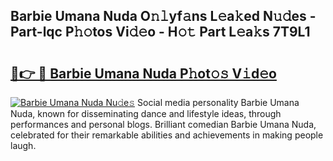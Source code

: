 ## Barbie Umana Nuda O𝚗𝚕yf𝚊ns L𝚎a𝚔ed N𝚞𝚍es - Part-lqc P𝚑𝚘tos Vi𝚍𝚎o - H𝚘𝚝 Part L𝚎a𝚔s 7T9L1

# <h2><a href="http://kf5r5lk.oniu.top/?m=Barbie+Umana+Nuda">🔗👉 🔴 Barbie Umana Nuda P𝚑ot𝚘𝚜 V𝚒d𝚎o</a></h2>

[![Barbie Umana Nuda Nu𝚍e𝚜](https://i.imgur.com/0qMVB7G.gif)](http://kf5r5lk.oniu.top/?m=Barbie+Umana+Nuda)
Social media personality Barbie Umana Nuda, known for disseminating dance and lifestyle ideas, through performances and personal blogs. Brilliant comedian Barbie Umana Nuda, celebrated for their remarkable abilities and achievements in making people laugh.  

